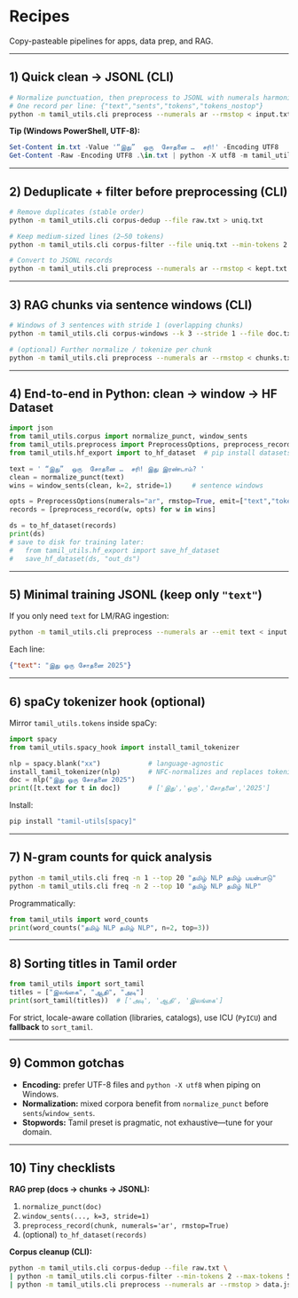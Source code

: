 # Recipes

Copy-pasteable pipelines for apps, data prep, and RAG.

---

## 1) Quick clean → JSONL (CLI)

```bash
# Normalize punctuation, then preprocess to JSONL with numerals harmonized
# One record per line: {"text","sents","tokens","tokens_nostop"}
python -m tamil_utils.cli preprocess --numerals ar --rmstop < input.txt > out.jsonl
```

**Tip (Windows PowerShell, UTF-8):**

```powershell
Set-Content in.txt -Value '“இது”  ஒரு  சோதனை …  சரி!' -Encoding UTF8
Get-Content -Raw -Encoding UTF8 .\in.txt | python -X utf8 -m tamil_utils.cli preprocess --numerals ar --rmstop
```

---

## 2) Deduplicate + filter before preprocessing (CLI)

```bash
# Remove duplicates (stable order)
python -m tamil_utils.cli corpus-dedup --file raw.txt > uniq.txt

# Keep medium-sized lines (2–50 tokens)
python -m tamil_utils.cli corpus-filter --file uniq.txt --min-tokens 2 --max-tokens 50 > kept.txt

# Convert to JSONL records
python -m tamil_utils.cli preprocess --numerals ar --rmstop < kept.txt > data.jsonl
```

---

## 3) RAG chunks via sentence windows (CLI)

```bash
# Windows of 3 sentences with stride 1 (overlapping chunks)
python -m tamil_utils.cli corpus-windows --k 3 --stride 1 --file doc.txt > chunks.txt

# (optional) Further normalize / tokenize per chunk
python -m tamil_utils.cli preprocess --numerals ar --rmstop < chunks.txt > chunks.jsonl
```

---

## 4) End-to-end in Python: clean → window → HF Dataset

```python
import json
from tamil_utils.corpus import normalize_punct, window_sents
from tamil_utils.preprocess import PreprocessOptions, preprocess_record
from tamil_utils.hf_export import to_hf_dataset  # pip install datasets

text = ' “இது”  ஒரு  சோதனை …  சரி! இது இரண்டாம்? '
clean = normalize_punct(text)
wins = window_sents(clean, k=2, stride=1)     # sentence windows

opts = PreprocessOptions(numerals="ar", rmstop=True, emit=["text","tokens","tokens_nostop"])
records = [preprocess_record(w, opts) for w in wins]

ds = to_hf_dataset(records)
print(ds)
# save to disk for training later:
#   from tamil_utils.hf_export import save_hf_dataset
#   save_hf_dataset(ds, "out_ds")
```

---

## 5) Minimal training JSONL (keep only `"text"`)

If you only need `text` for LM/RAG ingestion:

```bash
python -m tamil_utils.cli preprocess --numerals ar --emit text < input.txt > text_only.jsonl
```

Each line:

```json
{"text": "இது ஒரு சோதனை 2025"}
```

---

## 6) spaCy tokenizer hook (optional)

Mirror `tamil_utils.tokens` inside spaCy:

```python
import spacy
from tamil_utils.spacy_hook import install_tamil_tokenizer

nlp = spacy.blank("xx")            # language-agnostic
install_tamil_tokenizer(nlp)       # NFC-normalizes and replaces tokenizer
doc = nlp("இது ஒரு சோதனை 2025")
print([t.text for t in doc])       # ['இது','ஒரு','சோதனை','2025']
```

Install:

```bash
pip install "tamil-utils[spacy]"
```

---

## 7) N-gram counts for quick analysis

```bash
python -m tamil_utils.cli freq -n 1 --top 20 "தமிழ் NLP தமிழ் பயன்பாடு"
python -m tamil_utils.cli freq -n 2 --top 10 "தமிழ் NLP தமிழ் NLP"
```

Programmatically:

```python
from tamil_utils import word_counts
print(word_counts("தமிழ் NLP தமிழ் NLP", n=2, top=3))
```

---

## 8) Sorting titles in Tamil order

```python
from tamil_utils import sort_tamil
titles = ["இலங்கை", "ஆதி", "அடி"]
print(sort_tamil(titles))  # ['அடி', 'ஆதி', 'இலங்கை']
```

For strict, locale-aware collation (libraries, catalogs), use ICU (`PyICU`) and **fallback** to `sort_tamil`.

---

## 9) Common gotchas

* **Encoding:** prefer UTF-8 files and `python -X utf8` when piping on Windows.
* **Normalization:** mixed corpora benefit from `normalize_punct` before `sents`/`window_sents`.
* **Stopwords:** Tamil preset is pragmatic, not exhaustive—tune for your domain.

---

## 10) Tiny checklists

**RAG prep (docs → chunks → JSONL):**

1. `normalize_punct(doc)`
2. `window_sents(..., k=3, stride=1)`
3. `preprocess_record(chunk, numerals='ar', rmstop=True)`
4. (optional) `to_hf_dataset(records)`

**Corpus cleanup (CLI):**

```bash
python -m tamil_utils.cli corpus-dedup --file raw.txt \
| python -m tamil_utils.cli corpus-filter --min-tokens 2 --max-tokens 50 \
| python -m tamil_utils.cli preprocess --numerals ar --rmstop > data.jsonl
```
